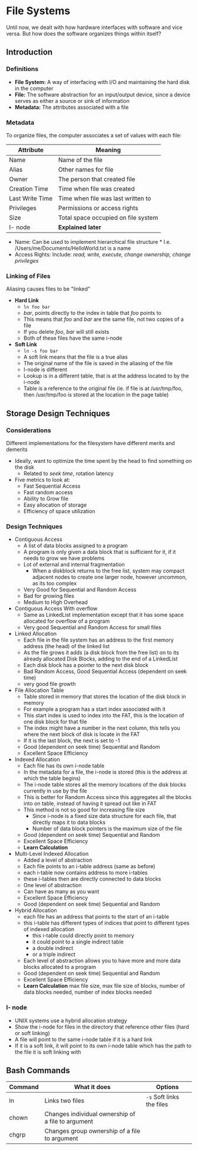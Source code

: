 # File Systems
Until now, we dealt with how hardware interfaces with software and vice versa. But how does the software organizes things within itself?

## Introduction

### Definitions
* **File System:** A way of interfacing with I/O and maintaining the hard disk in the computer
* **File:** The software abstraction for an input/output device, since a device serves as either a source or sink of information
* **Metadata:** The attributes associated with a file

### Metadata
To organize files, the computer associates a set of values with each file:

| Attribute | Meaning |
| ---- | --- |
| Name | Name of the file |
| Alias | Other names for file |
| Owner | The person that created file |
| Creation Time | Time when file was created |
| Last Write Time | Time when file was last written to |
| Privileges | Permissions or access rights |
| Size | Total space occupied on file system |
| I- node | **Explained later** |

* Name: Can be used to implement hierarchical file structure
		* I.e. /Users/me/Documents/HelloWorld.txt is a name
* Access Rights: Include: *read, write, execute, change ownership, change privileges*

### Linking of Files
Aliasing causes files to be "linked"
* **Hard Link**
	* ```ln foo bar```
	* *bar*, points directly to the index in table that *foo* points to
	* This means that *foo* and *bar* are the same file, not two copies of a file
	* If you delete *foo*, *bar* will still exists
	* Both of these files have the same i-node
* **Soft Link**
	* ```ln -s foo bar```
	* A soft link means that the file is a true alias
	* The original name of the file is saved in the aliasing of the file
	* I-node is different
	* Lookup is in a different table, that is at the address located to by the i-node
	* Table is a reference to the original file (ie. if file is at /usr/tmp/foo, then /usr/tmp/foo is stored at the location in the page table)

## Storage Design Techniques
### Considerations
Different implementations for the filesystem have different merits and demerits
* Ideally, want to optimize the time spent by the head to find something on the disk
	* Related to *seek time*, rotation latency
* Five metrics to look at:
	* Fast Sequential Access
	* Fast random access
	* Ability to Grow file
	* Easy allocation of storage
	* Efficiency of space utilization

### Design Techniques
* Contiguous Access
	* A list of data blocks assigned to a program
	* A program is only given a data block that is sufficient for it, if it needs to grow we have problems
	* Lot of external and internal fragmentation
		* When a diskblock returns to the free list, system may compact adjacent nodes to create one larger node, however uncommon, as its too complex
	* Very Good for Sequential and Random Access
	* Bad for growing files
	* Medium to High Overhead
* Contiguous Access With overflow
 	* Same as LinkedList implementation except that it has some space allocated for overflow of a program
 	* Very good Sequential and Random Access for small files
* Linked Allocation
	* Each file in the file system has an address to the first memory address (the head) of the linked list
	* As the file grows it adds (a disk block from the free list) on to its already allocated Disk Blocks, adding to the end of a LinkedList
	* Each disk block has a pointer to the next disk block
	* Bad Random Access, Good Sequential Access (dependent on seek time)
	* very good file growth
* File Allocation Table
	* Table stored in memory that stores the location of the disk block in memory
	* For example a program has a start index associated with it
	* This start index is used to index into the FAT, this is the location of one disk block for that file
	* The index might have a number in the next column, this tells you where the next block of disk is locate in the FAT
	* If it is the last block, the next is set to -1
	* Good (dependent on seek time) Sequential and Random
	* Excellent Space Efficiency
* Indexed Allocation
	* Each file has its own i-node table
	* In the metadata for a file, the i-node is stored (this is the address at which the table begins)
	* The i-node table stores all the memory locations of the disk blocks currently in use by the file
	* This is better for Random Access since this aggregates all the blocks into on table, instead of having it spread out like in FAT
	* This method is not so good for increasing file size
		* Since i-node is a fixed size data structure for each file, that directly maps it to data blocks
		* Number of data block pointers is the maximum size of the file
	* Good (dependent on seek time) Sequential and Random
	* Excellent Space Efficiency
	- **Learn Calculation**
* Multi-Level Indexed Allocation
	* Added a level of abstraction
	* Each file points to an i-table address (same as before)
	* each i-table now contains address to more i-tables
	* these i-tables then are directly connected to data blocks
	* One level of abstraction
	* Can have as many as you want
	* Excellent Space Efficiency
	* Good (dependent on seek time) Sequential and Random
* Hybrid Allocation
	* each file has an address that points to the start of an i-table
	* this i-table has different types of indices that point to different types of indexed allocation
		* this i-table could directly point to memory
		* it could point to a single indirect table
		* a double indirect
		* or a triple indirect
	* Each level of abstraction allows you to have more and more data blocks allocated to a program
	* Good (dependent on seek time) Sequential and Random
	* Excellent Space Efficiency
	* **Learn Calculation** max file size, max file size of blocks, number of data blocks needed, number of index blocks needed

### I- node
* UNIX systems use a hybrid allocation strategy
* Show the i-node for files in the directory that reference other files (hard or soft linking)
* A file will point to the same i-node table if it is a hard link
* If it is a soft link, it will point to its own i-node table which has the path to the file it is soft linking with

## Bash Commands
| Command | What it does | Options |
| --- | --- | --- |
| ln | Links two files | `-s` Soft links the files |
| chown | Changes individual ownership of a file to argument | |
| chgrp | Changes group ownership of a file to argument | |

